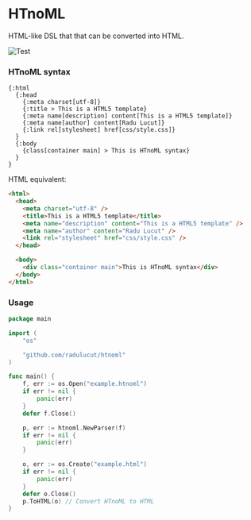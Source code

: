 # HTnoML

HTML-like DSL that that can be converted into HTML.

![Test](https://github.com/radulucut/htnoml/actions/workflows/test.yml/badge.svg)

### HTnoML syntax

```htnoml
{:html
  {:head
    {:meta charset[utf-8]}
    {:title > This is a HTML5 template}
    {:meta name[description] content[This is a HTML5 template]}
    {:meta name[author] content[Radu Lucut]}
    {:link rel[stylesheet] href[css/style.css]}
  }
  {:body
    {class[container main] > This is HTnoML syntax}
  }
}
```

HTML equivalent:

```html
<html>
  <head>
    <meta charset="utf-8" />
    <title>This is a HTML5 template</title>
    <meta name="description" content="This is a HTML5 template" />
    <meta name="author" content="Radu Lucut" />
    <link rel="stylesheet" href="css/style.css" />
  </head>

  <body>
    <div class="container main">This is HTnoML syntax</div>
  </body>
</html>
```

### Usage

```go
package main

import (
	"os"

	"github.com/radulucut/htnoml"
)

func main() {
	f, err := os.Open("example.htnoml")
	if err != nil {
		panic(err)
	}
	defer f.Close()

	p, err := htnoml.NewParser(f)
	if err != nil {
		panic(err)
	}

	o, err := os.Create("example.html")
	if err != nil {
		panic(err)
	}
	defer o.Close()
	p.ToHTML(o) // Convert HTnoML to HTML
}
```
